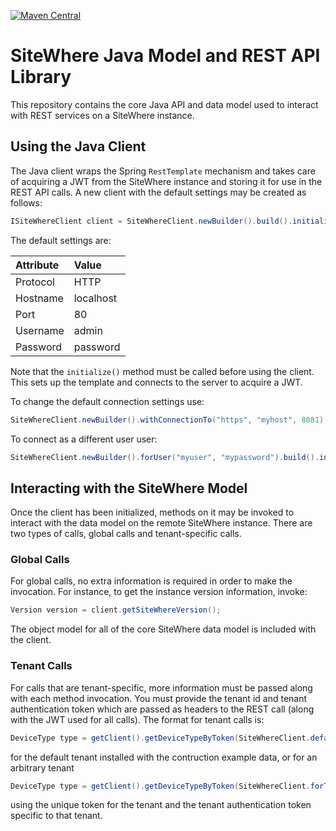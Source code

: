 [![Maven Central](https://img.shields.io/maven-central/v/com.sitewhere/sitewhere-java-client.svg?label=Maven%20Central)](https://search.maven.org/search?q=g:%22com.sitewhere%22%20AND%20a:%22sitewhere-java-client%22)

# SiteWhere Java Model and REST API Library

This repository contains the core Java API and data model used to interact
with REST services on a SiteWhere instance.

## Using the Java Client

The Java client wraps the Spring `RestTemplate` mechanism and takes care
of acquiring a JWT from the SiteWhere instance and storing it for use in the REST
API calls. A new client with the default settings may be created as follows:

```java
ISiteWhereClient client = SiteWhereClient.newBuilder().build().initialize();
```

The default settings are:

| Attribute   | Value        |
|:------------|:-------------|
| Protocol    | HTTP         |
| Hostname    | localhost    |
| Port        | 80           |
| Username    | admin        |
| Password    | password     |

Note that the `initialize()` method must be called before using the client. This sets
up the template and connects to the server to acquire a JWT.

To change the default connection settings use:

```java
SiteWhereClient.newBuilder().withConnectionTo("https", "myhost", 8081).build().initialize();
```

To connect as a different user user:

```java
SiteWhereClient.newBuilder().forUser("myuser", "mypassword").build().initialize();
```

## Interacting with the SiteWhere Model
Once the client has been initialized, methods on it may be invoked to interact with
the data model on the remote SiteWhere instance. There are two types of calls,
global calls and tenant-specific calls.

### Global Calls
For global calls, no extra information is required in order to make the invocation. 
For instance, to get the instance version information, invoke:

```java
Version version = client.getSiteWhereVersion();
```

The object model for all of the core SiteWhere data model is included with the client.

### Tenant Calls
For calls that are tenant-specific, more information must be passed along with each
method invocation. You must provide the tenant id and tenant authentication token
which are passed as headers to the REST call (along with the JWT used for all calls).
The format for tenant calls is:

```java
DeviceType type = getClient().getDeviceTypeByToken(SiteWhereClient.defaultTenant(), "galaxytab3");
```

for the default tenant installed with the contruction example data, or for an arbitrary tenant

```java
DeviceType type = getClient().getDeviceTypeByToken(SiteWhereClient.forTenant("token", "auth"), "galaxytab3");
```

using the unique token for the tenant and the tenant authentication token specific to that tenant.


